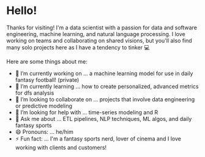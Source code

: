 # Hello!

Thanks for visiting! I'm a data scientist with a passion for data and software engineering, machine learning, and natural language processing. I love working on teams and collaborating on shared visions, but you'll also find many solo projects here as I have a tendency to tinker 💻

Here are some things about me:

- 🔭 I’m currently working on ... a machine learning model for use in daily fantasy football! (private)
- 🌱 I’m currently learning ... how to create personalized, advanced metrics for dfs analysis
- 👯 I’m looking to collaborate on ... projects that involve data engineering or predictive modeling
- 🤔 I’m looking for help with ... time-series modeling and R
- 💬 Ask me about ... ETL pipelines, NLP techniques, ML algos, and daily fantasy sports
- 😄 Pronouns: ... he/him
- ⚡ Fun fact: ... I'm a fantasy sports nerd, lover of cinema and I love working with clients and customers!
